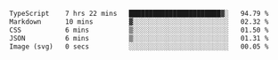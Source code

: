 <!--START_SECTION:waka-->

```txt
TypeScript    7 hrs 22 mins   ███████████████████████▓░   94.79 %
Markdown      10 mins         ▓░░░░░░░░░░░░░░░░░░░░░░░░   02.32 %
CSS           6 mins          ▒░░░░░░░░░░░░░░░░░░░░░░░░   01.50 %
JSON          6 mins          ▒░░░░░░░░░░░░░░░░░░░░░░░░   01.31 %
Image (svg)   0 secs          ░░░░░░░░░░░░░░░░░░░░░░░░░   00.05 %
```

<!--END_SECTION:waka-->
